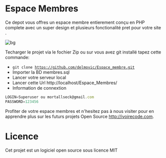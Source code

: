 # Espace Membres
 Ce depot vous offres un espace membre entierement conçu en PHP complete avec un super design et plusieurs fonctionalité pret pour votre site .

![bg](https://user-images.githubusercontent.com/26253791/46915636-3f6a7280-cfae-11e8-9f5b-c560a9ac592c.JPG)


Techarger le projet via le fochier Zip ou sur vous avez git installé tapez cette commande:
- <code>git clone https://github.com/delmovic/Espace_membre.git</code> 
- Importer la BD membres.sql
- Lancer votre serveur local 
- Lancer cette Url http://localhost/Espace_Membres/
- Information de connextion
```javascript
LOGIN=Superuser ou mortallseck@gmail.com
PASSWORD=123456
```
Profiter de votre espace membres et n'hesitez pas à nous visiter pour en apprendre plus sur les futurs projets Open Source http://ivoirecode.com.
# Licence
Cet projet est un logiciel open source sous licence MIT
